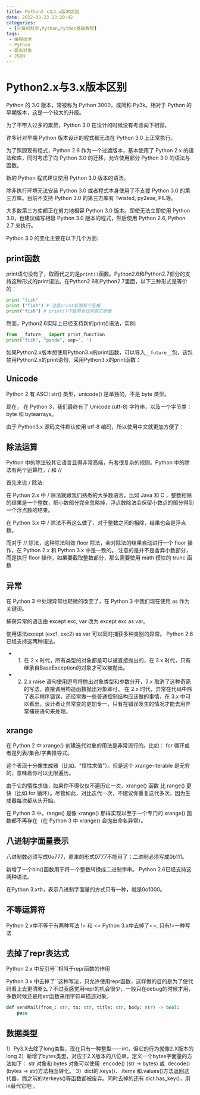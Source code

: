 ```yaml
---
title: Python2.x与3.x版本区别
date: 2022-03-23 23:20:42
categories:
 - [计算机科学,Python,Python基础教程]
tags: 
 - 编程技术
 - Python
 - 面向对象
 - JSON
---
```


# Python2.x与3.x版本区别

Python 的 3​​.0 版本，常被称为 Python 3000，或简称 Py3k。相对于 Python 的早期版本，这是一个较大的升级。

为了不带入过多的累赘，Python 3.0 在设计的时候没有考虑向下相容。

许多针对早期 Python 版本设计的程式都无法在 Python 3.0 上正常执行。

为了照顾现有程式，Python 2.6 作为一个过渡版本，基本使用了 Python 2.x 的语法和库，同时考虑了向 Python 3.0 的迁移，允许使用部分 Python 3.0 的语法与函数。

新的 Python 程式建议使用 Python 3.0 版本的语法。

除非执行环境无法安装 Python 3.0 或者程式本身使用了不支援 Python 3.0 的第三方库。目前不支持 Python 3.0 的第三方库有 Twisted, py2exe, PIL等。

大多数第三方库都正在努力地相容 Python 3.0 版本。即使无法立即使用 Python 3.0，也建议编写相容 Python 3.0 版本的程式，然后使用 Python 2.6, Python 2.7 来执行。

Python 3.0 的变化主要在以下几个方面:

## print函数

print语句没有了，取而代之的是`print()`函数。Python2.6和Python2.7部分的支持这种形式的print语法。在Python2.6和Python2.7里面，以下三种形式是等价的：
```python
print "fish"
print ("fish") # 注意print后面有个空格
print("fish") # print()不能带有任何其它参数
```
然而，Python2.6实际上已经支持新的print()语法，实例:
```python
from __future__ import print_function
print("fish", "panda", sep=', ')
```

如果Python2.x版本想使用Python3.x的print函数，可以导入`__future__`包，该包禁用Python2.x的print语句，采用Python3.x的print函数：

## Unicode

Python 2 有 ASCII str() 类型，unicode() 是单独的，不是 byte 类型。

现在， 在 Python 3，我们最终有了 Unicode (utf-8) 字符串，以及一个字节类：byte 和 bytearrays。

由于 Python3.x 源码文件默认使用 utf-8 编码，所以使用中文就更加方便了：

## 除法运算

Python 中的除法较其它语言显得非常高端，有套很复杂的规则。Python 中的除法有两个运算符，/ 和 //

首先来说 / 除法:

在 Python 2.x 中 / 除法就跟我们熟悉的大多数语言，比如 Java 和 C ，整数相除的结果是一个整数，把小数部分完全忽略掉，浮点数除法会保留小数点的部分得到一个浮点数的结果。

在 Python 3.x 中 / 除法不再这么做了，对于整数之间的相除，结果也会是浮点数。

而对于 // 除法，这种除法叫做 floor 除法，会对除法的结果自动进行一个 floor 操作，在 Python 2.x 和 Python 3.x 中是一致的。
注意的是并不是舍弃小数部分，而是执行 floor 操作，如果要截取整数部分，那么需要使用 math 模块的 trunc 函数


## 异常

在 Python 3 中处理异常也轻微的改变了，在 Python 3 中我们现在使用 as 作为关键词。

捕获异常的语法由 except exc, var 改为 except exc as var。

使用语法except (exc1, exc2) as var 可以同时捕获多种类别的异常。 Python 2.6 已经支持这两种语法。

- 1. 在 2.x 时代，所有类型的对象都是可以被直接抛出的，在 3.x 时代，只有继承自BaseException的对象才可以被抛出。
- 2. 2.x raise 语句使用逗号将抛出对象类型和参数分开，3.x 取消了这种奇葩的写法，直接调用构造函数抛出对象即可。
在 2.x 时代，异常在代码中除了表示程序错误，还经常做一些普通控制结构应该做的事情，在 3.x 中可以看出，设计者让异常变的更加专一，只有在错误发生的情况才能去用异常捕获语句来处理。

## xrange

在 Python 2 中 xrange() 创建迭代对象的用法是非常流行的。比如： for 循环或者是列表/集合/字典推导式。

这个表现十分像生成器（比如。"惰性求值"）。但是这个 xrange-iterable 是无穷的，意味着你可以无限遍历。

由于它的惰性求值，如果你不得仅仅不遍历它一次，xrange() 函数 比 range() 更快（比如 for 循环）。尽管如此，对比迭代一次，不建议你重复迭代多次，因为生成器每次都从头开始。

在 Python 3 中，range() 是像 xrange() 那样实现以至于一个专门的 xrange() 函数都不再存在（在 Python 3 中 xrange() 会抛出命名异常）。

## 八进制字面量表示

八进制数必须写成0o777，原来的形式0777不能用了；二进制必须写成0b111。

新增了一个bin()函数用于将一个整数转换成二进制字串。 Python 2.6已经支持这两种语法。

在Python 3.x中，表示八进制字面量的方式只有一种，就是0o1000。

## 不等运算符

Python 2.x中不等于有两种写法 != 和 <>
Python 3.x中去掉了<>, 只有!=一种写法

## 去掉了repr表达式

Python 2.x 中反引号``相当于repr函数的作用

Python 3.x 中去掉了``这种写法，只允许使用repr函数，这样做的目的是为了使代码看上去更清晰么？不过我感觉用repr的机会很少，一般只在debug的时候才用，多数时候还是用str函数来用字符串描述对象。
```python
def sendMail(from_: str, to: str, title: str, body: str) -> bool:
    pass
```

## 数据类型

1）Py3.X去除了long类型，现在只有一种整型——int，但它的行为就像2.X版本的long
2）新增了bytes类型，对应于2.X版本的八位串，定义一个bytes字面量的方法如下：
str 对象和 bytes 对象可以使用 .encode() (str -> bytes) 或 .decode() (bytes -> str)方法相互转化。
3）dict的.keys()、.items 和.values()方法返回迭代器，而之前的iterkeys()等函数都被废弃。同时去掉的还有 dict.has_key()，用 in替代它吧 。


